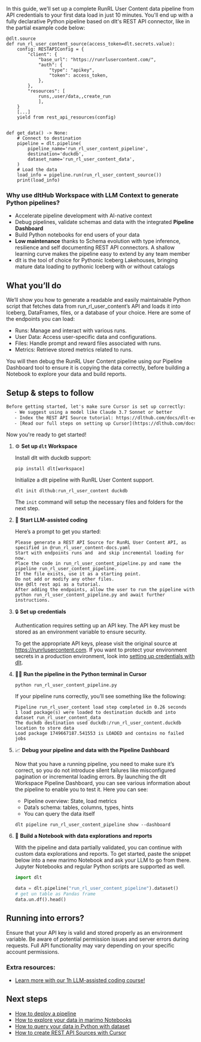 In this guide, we'll set up a complete RunRL User Content data pipeline from API credentials to your first data load in just 10 minutes. You'll end up with a fully declarative Python pipeline based on dlt's REST API connector, like in the partial example code below:

```python-outcome
@dlt.source
def run_rl_user_content_source(access_token=dlt.secrets.value):
    config: RESTAPIConfig = {
        "client": {
            "base_url": "https://runrlusercontent.com/",
            "auth": {
                "type": "apikey",
                "token": access_token,
            },
        },
        "resources": [
            runs,,user/data,,create_run
            ],
    }
    [...]
    yield from rest_api_resources(config)


def get_data() -> None:
    # Connect to destination
    pipeline = dlt.pipeline(
        pipeline_name='run_rl_user_content_pipeline',
        destination='duckdb',
        dataset_name='run_rl_user_content_data', 
    )
    # Load the data
    load_info = pipeline.run(run_rl_user_content_source())
    print(load_info) 
```

### Why use dltHub Workspace with LLM Context to generate Python pipelines?

- Accelerate pipeline development with AI-native context
- Debug pipelines, validate schemas and data with the integrated **Pipeline Dashboard**
- Build Python notebooks for end users of your data
- **Low maintenance** thanks to Schema evolution with type inference, resilience and self documenting REST API connectors. A shallow learning curve makes the pipeline easy to extend by any team member
- dlt is the tool of choice for Pythonic Iceberg Lakehouses, bringing mature data loading to pythonic Iceberg with or without catalogs

## What you’ll do

We’ll show you how to generate a readable and easily maintainable Python script that fetches data from run_rl_user_content’s API and loads it into Iceberg, DataFrames, files, or a database of your choice. Here are some of the endpoints you can load:

- Runs: Manage and interact with various runs.
- User Data: Access user-specific data and configurations.
- Files: Handle prompt and reward files associated with runs.
- Metrics: Retrieve stored metrics related to runs.

You will then debug the RunRL User Content pipeline using our Pipeline Dashboard tool to ensure it is copying the data correctly, before building a Notebook to explore your data and build reports.

## Setup & steps to follow

```default
Before getting started, let's make sure Cursor is set up correctly:
   - We suggest using a model like Claude 3.7 Sonnet or better
   - Index the REST API Source tutorial: https://dlthub.com/docs/dlt-ecosystem/verified-sources/rest_api/ and add it to context as **@dlt rest api**
   - [Read our full steps on setting up Cursor](https://dlthub.com/docs/dlt-ecosystem/llm-tooling/cursor-restapi#23-configuring-cursor-with-documentation)
```

Now you're ready to get started!

1. ⚙️ **Set up `dlt` Workspace**
    
    Install dlt with duckdb support:
    ```shell
    pip install dlt[workspace]
    ```

    Initialize a dlt pipeline with RunRL User Content support.
    ```shell
    dlt init dlthub:run_rl_user_content duckdb
    ```

    The `init` command will setup the necessary files and folders for the next step.
    
2. 🤠 **Start LLM-assisted coding**
    
    Here’s a prompt to get you started:
    
    ```prompt
    Please generate a REST API Source for RunRL User Content API, as specified in @run_rl_user_content-docs.yaml 
    Start with endpoints runs and  and skip incremental loading for now. 
    Place the code in run_rl_user_content_pipeline.py and name the pipeline run_rl_user_content_pipeline. 
    If the file exists, use it as a starting point. 
    Do not add or modify any other files. 
    Use @dlt rest api as a tutorial. 
    After adding the endpoints, allow the user to run the pipeline with python run_rl_user_content_pipeline.py and await further instructions.
    ```

    
3. 🔒 **Set up credentials** 
    
    Authentication requires setting up an API key. The API key must be stored as an environment variable to ensure security.
    
    To get the appropriate API keys, please visit the original source at https://runrlusercontent.com.
    If you want to protect your environment secrets in a production environment, look into [setting up credentials with dlt](https://dlthub.com/docs/walkthroughs/add_credentials).
    
4. 🏃‍♀️ **Run the pipeline in the Python terminal in Cursor**
    
    ```shell
    python run_rl_user_content_pipeline.py
    ```
    
    If your pipeline runs correctly, you’ll see something like the following:
    
    ```shell
    Pipeline run_rl_user_content load step completed in 0.26 seconds
    1 load package(s) were loaded to destination duckdb and into dataset run_rl_user_content_data
    The duckdb destination used duckdb:/run_rl_user_content.duckdb location to store data
    Load package 1749667187.541553 is LOADED and contains no failed jobs
    ```
    
5. 📈 **Debug your pipeline and data with the Pipeline Dashboard**

    Now that you have a running pipeline, you need to make sure it’s correct, so you do not introduce silent failures like misconfigured pagination or incremental loading errors. By launching the dlt Workspace Pipeline Dashboard, you can see various information about the pipeline to enable you to test it. Here you can see:
    - Pipeline overview: State, load metrics
    - Data’s schema: tables, columns, types, hints
    - You can query the data itself
    
    ```shell
    dlt pipeline run_rl_user_content_pipeline show --dashboard
    ```
    
6. 🐍 **Build a Notebook with data explorations and reports**

    With the pipeline and data partially validated, you can continue with custom data explorations and reports. To get started, paste the snippet below into a new marimo Notebook and ask your LLM to go from there. Jupyter Notebooks and regular Python scripts are supported as well.

    
    ```python
    import dlt

   data = dlt.pipeline("run_rl_user_content_pipeline").dataset()
   # get un table as Pandas frame
   data.un.df().head()
    ```

## Running into errors?

Ensure that your API key is valid and stored properly as an environment variable. Be aware of potential permission issues and server errors during requests. Full API functionality may vary depending on your specific account permissions.

### Extra resources:

- [Learn more with our 1h LLM-assisted coding course!](https://www.youtube.com/watch?v=GGid70rnJuM)

## Next steps

- [How to deploy a pipeline](https://dlthub.com/docs/walkthroughs/deploy-a-pipeline)
- [How to explore your data in marimo Notebooks](https://dlthub.com/docs/general-usage/dataset-access/marimo)
- [How to query your data in Python with dataset](https://dlthub.com/docs/general-usage/dataset-access/dataset)
- [How to create REST API Sources with Cursor](https://dlthub.com/docs/dlt-ecosystem/llm-tooling/cursor-restapi)
